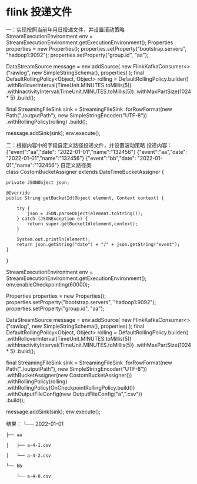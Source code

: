 # flink 投递文件
一：实现按照当前年月日投递文件，并设置滚动策略
StreamExecutionEnvironment env = StreamExecutionEnvironment.getExecutionEnvironment();
Properties properties = new Properties();
properties.setProperty("bootstrap.servers", "hadoop1:9092");
properties.setProperty("group.id", "aa");

DataStreamSource<String> message = env.addSource(
        new FlinkKafkaConsumer<>("rawlog", new SimpleStringSchema(), properties)
);
final DefaultRollingPolicy<Object, Object> rolling = DefaultRollingPolicy.builder()
                .withRolloverInterval(TimeUnit.MINUTES.toMillis(5))
                .withInactivityInterval(TimeUnit.MINUTES.toMillis(5))
                .withMaxPartSize(1024 * 5)
                .build();
  
final StreamingFileSink sink = StreamingFileSink
        .forRowFormat(new Path("./outputPath"), new SimpleStringEncoder<String>("UTF-8"))
        .withRollingPolicy(rolling)
        .build();  
  
message.addSink(sink);
env.execute();  
  
  
  
  
  
二：根据内容中的字段自定义路径投递文件，并设置滚动策略
投递内容：
  {"event":"aa","date": "2022-01-01","name":"132456"} 
  {"event":"aa","date": "2022-01-01","name":"132456"} 
  {"event":"bb","date": "2022-01-01","name":"132456"} 
自定义路径类  
class CostomBucketAssigner extends DateTimeBucketAssigner {

    private JSONObject json;

    @Override
    public String getBucketId(Object element, Context context) {

        try {
            json = JSON.parseObject(element.toString());
        } catch (JSONException e) {
            return super.getBucketId(element,context);
        }

        System.out.println(element);
        return json.getString("date") + "/" + json.getString("event");
    }
}
  
  
StreamExecutionEnvironment env = StreamExecutionEnvironment.getExecutionEnvironment();
env.enableCheckpointing(60000);
  
Properties properties = new Properties();
properties.setProperty("bootstrap.servers", "hadoop1:9092");
properties.setProperty("group.id", "aa");

DataStreamSource<String> message = env.addSource(
        new FlinkKafkaConsumer<>("rawlog", new SimpleStringSchema(), properties)
);
final DefaultRollingPolicy<Object, Object> rolling = DefaultRollingPolicy.builder()
                .withRolloverInterval(TimeUnit.MINUTES.toMillis(5))
                .withInactivityInterval(TimeUnit.MINUTES.toMillis(5))
                .withMaxPartSize(1024 * 5)
                .build();
  
final StreamingFileSink sink = StreamingFileSink
        .forRowFormat(new Path("./outputPath"), new SimpleStringEncoder<String>("UTF-8"))
        .withBucketAssigner(new CostomBucketAssigner())  
        .withRollingPolicy(rolling)
        .withRollingPolicy(OnCheckpointRollingPolicy.build())
        .withOutputFileConfig(new OutputFileConfig("a",".csv"))  
        .build();  
  
message.addSink(sink);
env.execute();    
  
结果：
└── 2022-01-01
        
    ├── aa
        
    │   ├── a-4-1.csv
        
    │   └── a-4-2.csv
        
    └── bb
        
        └── a-4-0.csv
        
  
  

